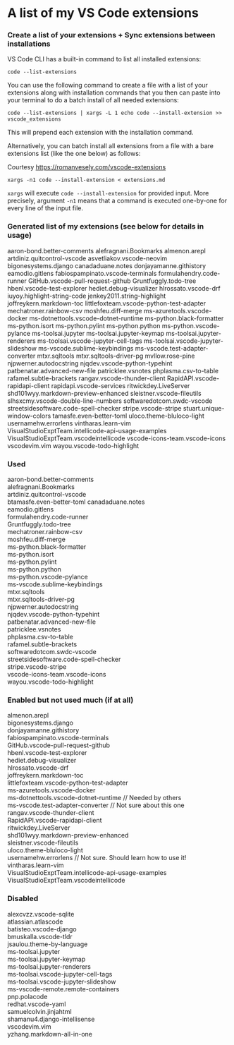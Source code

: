 # A list of my VS Code extensions

### Create a list of your extensions + Sync extensions between installations

VS Code CLI has a built-in command to list all installed extensions:

`code --list-extensions`

You can use the following command to create a file with a list of your extensions along with installation commands that you then can paste into your terminal to do a batch install of all needed extensions:

`code --list-extensions | xargs -L 1 echo code --install-extension >> vscode_extensions`

This will prepend each extension with the installation command.

Alternatively, you can batch install all extensions from a file with a bare extensions list (like the one below) as follows:

Courtesy https://romanvesely.com/vscode-extensions

`xargs -n1 code --install-extension < extensions.md`

`xargs` will execute `code --install-extension` for provided input. More precisely, argument `-n1` means that a command is executed one-by-one for every line of the input file.

### Generated list of my extensions (see below for details in usage)  
aaron-bond.better-comments
alefragnani.Bookmarks
almenon.arepl
artdiniz.quitcontrol-vscode
asvetliakov.vscode-neovim
bigonesystems.django
canadaduane.notes
donjayamanne.githistory
eamodio.gitlens
fabiospampinato.vscode-terminals
formulahendry.code-runner
GitHub.vscode-pull-request-github
Gruntfuggly.todo-tree
hbenl.vscode-test-explorer
hediet.debug-visualizer
hlrossato.vscode-drf
iuyoy.highlight-string-code
jenkey2011.string-highlight
joffreykern.markdown-toc
littlefoxteam.vscode-python-test-adapter
mechatroner.rainbow-csv
moshfeu.diff-merge
ms-azuretools.vscode-docker
ms-dotnettools.vscode-dotnet-runtime
ms-python.black-formatter
ms-python.isort
ms-python.pylint
ms-python.python
ms-python.vscode-pylance
ms-toolsai.jupyter
ms-toolsai.jupyter-keymap
ms-toolsai.jupyter-renderers
ms-toolsai.vscode-jupyter-cell-tags
ms-toolsai.vscode-jupyter-slideshow
ms-vscode.sublime-keybindings
ms-vscode.test-adapter-converter
mtxr.sqltools
mtxr.sqltools-driver-pg
mvllow.rose-pine
njpwerner.autodocstring
njqdev.vscode-python-typehint
patbenatar.advanced-new-file
patricklee.vsnotes
phplasma.csv-to-table
rafamel.subtle-brackets
rangav.vscode-thunder-client
RapidAPI.vscode-rapidapi-client
rapidapi.vscode-services
ritwickdey.LiveServer
shd101wyy.markdown-preview-enhanced
sleistner.vscode-fileutils
slhsxcmy.vscode-double-line-numbers
softwaredotcom.swdc-vscode
streetsidesoftware.code-spell-checker
stripe.vscode-stripe
stuart.unique-window-colors
tamasfe.even-better-toml
uloco.theme-bluloco-light
usernamehw.errorlens
vintharas.learn-vim
VisualStudioExptTeam.intellicode-api-usage-examples
VisualStudioExptTeam.vscodeintellicode
vscode-icons-team.vscode-icons
vscodevim.vim
wayou.vscode-todo-highlight

### Used  
aaron-bond.better-comments  
alefragnani.Bookmarks  
artdiniz.quitcontrol-vscode  
btamasfe.even-better-toml
canadaduane.notes  
eamodio.gitlens  
formulahendry.code-runner  
Gruntfuggly.todo-tree  
mechatroner.rainbow-csv  
moshfeu.diff-merge  
ms-python.black-formatter  
ms-python.isort  
ms-python.pylint  
ms-python.python  
ms-python.vscode-pylance  
ms-vscode.sublime-keybindings  
mtxr.sqltools  
mtxr.sqltools-driver-pg  
njpwerner.autodocstring  
njqdev.vscode-python-typehint  
patbenatar.advanced-new-file  
patricklee.vsnotes  
phplasma.csv-to-table  
rafamel.subtle-brackets  
softwaredotcom.swdc-vscode  
streetsidesoftware.code-spell-checker  
stripe.vscode-stripe  
vscode-icons-team.vscode-icons  
wayou.vscode-todo-highlight  

### Enabled but not used much (if at all)  
almenon.arepl  
bigonesystems.django  
donjayamanne.githistory  
fabiospampinato.vscode-terminals  
GitHub.vscode-pull-request-github  
hbenl.vscode-test-explorer  
hediet.debug-visualizer  
hlrossato.vscode-drf  
joffreykern.markdown-toc  
littlefoxteam.vscode-python-test-adapter  
ms-azuretools.vscode-docker  
ms-dotnettools.vscode-dotnet-runtime // Needed by others  
ms-vscode.test-adapter-converter // Not sure about this one  
rangav.vscode-thunder-client  
RapidAPI.vscode-rapidapi-client  
ritwickdey.LiveServer  
shd101wyy.markdown-preview-enhanced  
sleistner.vscode-fileutils  
uloco.theme-bluloco-light  
usernamehw.errorlens // Not sure. Should learn how to use it!  
vintharas.learn-vim  
VisualStudioExptTeam.intellicode-api-usage-examples  
VisualStudioExptTeam.vscodeintellicode  

### Disabled  
alexcvzz.vscode-sqlite  
atlassian.atlascode  
batisteo.vscode-django  
bmuskalla.vscode-tldr  
jsaulou.theme-by-language  
ms-toolsai.jupyter  
ms-toolsai.jupyter-keymap  
ms-toolsai.jupyter-renderers  
ms-toolsai.vscode-jupyter-cell-tags  
ms-toolsai.vscode-jupyter-slideshow  
ms-vscode-remote.remote-containers  
pnp.polacode  
redhat.vscode-yaml  
samuelcolvin.jinjahtml  
shamanu4.django-intellisense  
vscodevim.vim  
yzhang.markdown-all-in-one  
